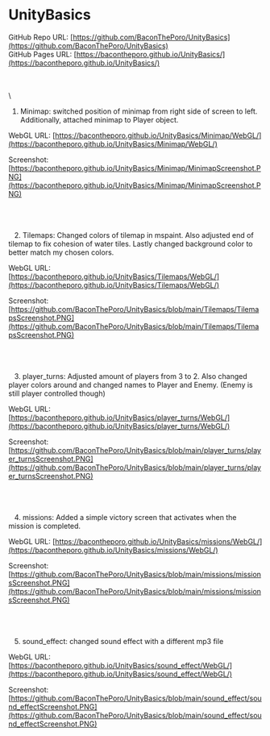 # UnityBasics
GitHub Repo URL: [https://github.com/BaconThePoro/UnityBasics](https://github.com/BaconThePoro/UnityBasics)
\
GitHub Pages URL: [https://bacontheporo.github.io/UnityBasics/](https://bacontheporo.github.io/UnityBasics/)

\
\
\
1. Minimap: switched position of minimap from right side of screen to left. Additionally, attached minimap to Player object. 

WebGL URL: [https://bacontheporo.github.io/UnityBasics/Minimap/WebGL/](https://bacontheporo.github.io/UnityBasics/Minimap/WebGL/)

Screenshot: [https://bacontheporo.github.io/UnityBasics/Minimap/MinimapScreenshot.PNG](https://bacontheporo.github.io/UnityBasics/Minimap/MinimapScreenshot.PNG)

\
\
\
&nbsp;&nbsp;&nbsp;2. Tilemaps: Changed colors of tilemap in mspaint. Also adjusted end of tilemap to fix cohesion of water tiles. Lastly changed background color to better match my chosen colors. 

WebGL URL: [https://bacontheporo.github.io/UnityBasics/Tilemaps/WebGL/](https://bacontheporo.github.io/UnityBasics/Tilemaps/WebGL/)

Screenshot: [https://github.com/BaconThePoro/UnityBasics/blob/main/Tilemaps/TilemapsScreenshot.PNG](https://github.com/BaconThePoro/UnityBasics/blob/main/Tilemaps/TilemapsScreenshot.PNG)
 
\
\
\
&nbsp;&nbsp;&nbsp;3. player_turns: Adjusted amount of players from 3 to 2. Also changed player colors around and changed names to Player and Enemy. (Enemy is still player controlled though)

WebGL URL: [https://bacontheporo.github.io/UnityBasics/player_turns/WebGL/](https://bacontheporo.github.io/UnityBasics/player_turns/WebGL/)

Screenshot: [https://github.com/BaconThePoro/UnityBasics/blob/main/player_turns/player_turnsScreenshot.PNG](https://github.com/BaconThePoro/UnityBasics/blob/main/player_turns/player_turnsScreenshot.PNG)

\
\
\
&nbsp;&nbsp;&nbsp;4. missions: Added a simple victory screen that activates when the mission is completed. 

WebGL URL: [https://bacontheporo.github.io/UnityBasics/missions/WebGL/](https://bacontheporo.github.io/UnityBasics/missions/WebGL/)

Screenshot: [https://github.com/BaconThePoro/UnityBasics/blob/main/missions/missionsScreenshot.PNG](https://github.com/BaconThePoro/UnityBasics/blob/main/missions/missionsScreenshot.PNG)

\
\
\
&nbsp;&nbsp;&nbsp;5. sound_effect: changed sound effect with a different mp3 file

WebGL URL: [https://bacontheporo.github.io/UnityBasics/sound_effect/WebGL/](https://bacontheporo.github.io/UnityBasics/sound_effect/WebGL/)

Screenshot: [https://github.com/BaconThePoro/UnityBasics/blob/main/sound_effect/sound_effectScreenshot.PNG](https://github.com/BaconThePoro/UnityBasics/blob/main/sound_effect/sound_effectScreenshot.PNG)
